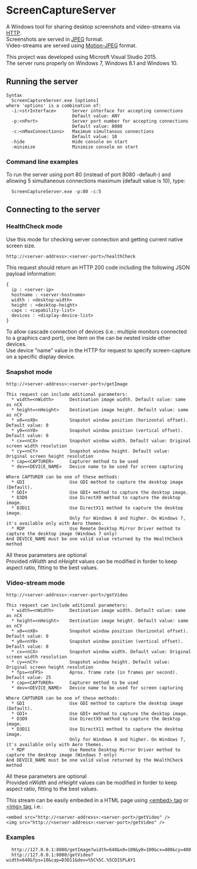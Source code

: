 # ScreenCaptureServer
A Windows tool for sharing desktop screenshots and video-streams via <a href="https://en.wikipedia.org/wiki/Hypertext_Transfer_Protocol">HTTP</a>.<br/>
Screenshots are served in <a href="https://en.wikipedia.org/wiki/JPEG">JPEG</a> format.<br/>
Video-streams are served using <a href="https://en.wikipedia.org/wiki/Motion_JPEG">Motion-JPEG</a> format.<br/>

This project was developed using Microsft Visual Studio 2015.<br/>
The server runs properly on Windows 7, Windows 8.1 and Windows 10.

## Running the server
```
Syntax
  ScreenCaptureServer.exe [options]
where 'options' is a combination of:
  -i:<strInterface>      Server interface for accepting connections
                         Default value: ANY
  -p:<nPort>             Server port number for accepting connections
                         Default value: 8080
  -c:<nMaxConnections>   Maximum simultanous connections
                         Default value: 10
  -hide                  Hide console on start
  -minimize              Minimize console on start
```

### Command line examples
To run the server using port 80 (instead of port 8080 -default-) and allowing 5 simultaneous connections maximum (default value is 10), type:
```
  ScreenCaptureServer.exe -p:80 -c:5
```
  
## Connecting to the server
### HealthCheck mode
Use this mode for checking server connection and getting current native screen size.
```
http://<server-address>:<server-port>/healthCheck
```

This request should return an HTTP 200 code including the following JSON payload information:
```
{
  ip : <server-ip>
  hostname : <server-hostname>
  width : <desktop-width>
  height : <desktop-height>
  caps : <capability-list>
  devices : <display-device-list>
}
```
To allow cascade connection of devices (i.e.: multiple monitors connected to a graphics card port), one item on the <display-device-list> can be nested inside other devices.<br/>
Use device "name" value in the HTTP for request to specify screen-capture on a specific display device.

### Snapshot mode
```
http://<server-address>:<server-port>/getImage
  
This request can include aditional parameters:
  * width=<nWidth>      Destination image width. Default value: same as nCX
  * height=<nHeight>    Destination image height. Default value: same as nCY
  * x0=<nX0>            Snapshot window position (horizontal offset). Default value: 0
  * y0=<nY0>            Snapshot window position (vertical offset). Default value: 0
  * cx=<nCX>            Snapshot window width. Default value: Original screen width resolution
  * cy=<nCY>            Snapshot window height. Default value: Original screen height resolution
  * cap=<CAPTURER>      Capturer method to be used
  * dev=<DEVICE_NAME>   Device name to be used for screen capturing
  
Where CAPTURER can be one of these methods:
  * GDI                 Use GDI method to capture the desktop image (Default).
  * GDI+                Use GDI+ method to capture the desktop image.
  * D3D9                Use DirectX9 method to capture the desktop image.
  * D3D11               Use DirectX11 method to capture the desktop image.
                        Only for Windows 8 and higher. On Windows 7, it's available only with Aero themes.
  * RDP                 Use Remote Desktop Mirror Driver method to capture the desktop image (Windows 7 only)
And DEVICE_NAME must be one valid value returned by the HealthCheck method
```
All these parameters are optional<br/>
Provided <i>nWidth</i> and <i>nHeight</i> values can be modified in forder to keep aspect ratio, fitting to the best values.

### Video-stream mode
```
http://<server-address>:<server-port>/getVideo
  
This request can include aditional parameters:
  * width=<nWidth>      Destination image width. Default value: same as nCX
  * height=<nHeight>    Destination image height. Default value: same as nCY
  * x0=<nX0>            Snapshot window position (horizontal offset). Default value: 0
  * y0=<nY0>            Snapshot window position (vertical offset). Default value: 0
  * cx=<nCX>            Snapshot window width. Default value: Original screen width resolution
  * cy=<nCY>            Snapshot window height. Default value: Original screen height resolution
  * fps=<nFPS>          Aprox. frame rate (in frames per second). Default value: 25
  * cap=<CAPTURER>      Capturer method to be used
  * dev=<DEVICE_NAME>   Device name to be used for screen capturing

Where CAPTURER can be one of these methods:
  * GDI                 Use GDI method to capture the desktop image (Default).
  * GDI+                Use GDI+ method to capture the desktop image.
  * D3D9                Use DirectX9 method to capture the desktop image.
  * D3D11               Use DirectX11 method to capture the desktop image.
                        Only for Windows 8 and higher. On Windows 7, it's available only with Aero themes.
  * RDP                 Use Remote Desktop Mirror Driver method to capture the desktop image (Windows 7 only)
And DEVICE_NAME must be one valid value returned by the HealthCheck method
```
All these parameters are optional<br/>
Provided <i>nWidth</i> and <i>nHeight</i> values can be modified in forder to keep aspect ratio, fitting to the best values.<br/>

This stream can be easily embeded in a HTML page using [&lt;embed&gt; tag](https://www.w3schools.com/tags/tag_embed.asp) or [&lt;img&gt; tag](https://www.w3schools.com/tags/tag_img.asp), i.e.:
```
<embed src="http://<server-address>:<server-port>/getVideo" />
<img src="http://<server-address>:<server-port>/getVideo" />
```

### Examples
```
  http://127.0.0.1:8080/getImage?width=640&x0=100&y0=100&cx=400&cy=400
  http://127.0.0.1:8080/getVideo?width=640&fps=10&cap=D3D11&dev=%5C%5C.%5CDISPLAY1
```
